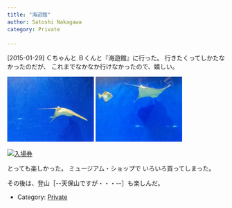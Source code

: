 ```yaml
---
title: "海遊館"
author: Satoshi Nakagawa
category: Private

---
```


[2015-01-29]  Ｃちゃんと
Ｂくんと『海遊館』に行った。
行きたくってしかたなかったのだが、
これまでなかなか行けなかったので、嬉しい。

<a href="/pict/2015-01-29-ray-1.jpg"><img src="/pict/2015-01-29-ray-1.jpg" alt="エイ" width="200"/></a>
<a href="/pict/2015-01-29-ray-2.jpg"><img src="/pict/2015-01-29-ray-2.jpg" alt="" width="200"/></a>

<a href="/pict/2015-01-29-kaiyukan.jpg"><img src="/pict/2015-01-29-kaiyukan.jpg" alt="入場券" width="200"/></a>
<a href="/pict/2015-01-29-kaiyukan-2.jpg"><img src="/pict/2015-01-29-kaiyukan-2.jpg" alt="" width="200"/></a>

 とっても楽しかった。
ミュージアム・ショップで
いろいろ買ってしまった。

 その後は、登山［--天保山ですが・・・--］も楽しんだ。

- Category: [Private](/categories.html#Private)

